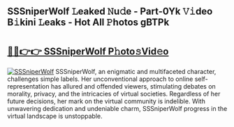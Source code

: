 ## SSSniperWolf 𝙻eaked 𝙽u𝚍e - Part-0Yk 𝚅𝚒deo B𝚒kini 𝙻eaks - Hot All 𝙿hotos gBTPk

# <h2><a href="http://ld3ozrv.urlbe.top/?page=SSSniperWolf">🔗🔗👉👉 SSSniperWolf P𝚑oto𝚜Vid𝚎o</a></h2>

[![SSSniperWolf](https://i.imgur.com/eBuTRDB.gif)](http://ld3ozrv.urlbe.top/?page=SSSniperWolf)
SSSniperWolf, an enigmatic and multifaceted character, challenges simple labels. Her unconventional approach to online self-representation has allured and offended viewers, stimulating debates on morality, privacy, and the intricacies of virtual societies. Regardless of her future decisions, her mark on the virtual community is indelible. With unwavering dedication and undeniable charm, SSSniperWolf progress in the virtual landscape is unstoppable.
